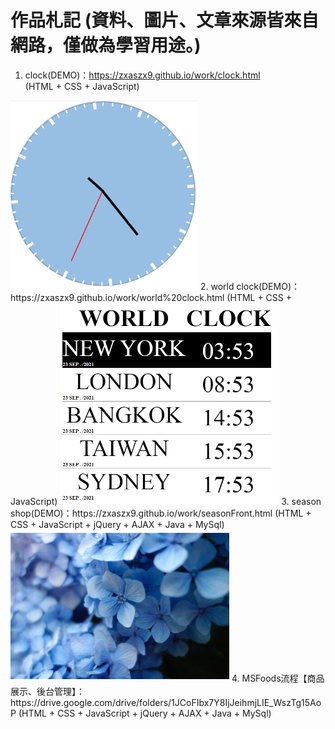 # 作品札記  (資料、圖片、文章來源皆來自網路，僅做為學習用途。)
1. clock(DEMO)：https://zxaszx9.github.io/work/clock.html  
   (HTML + CSS + JavaScript)  
<img alt="clock" width="300" src="https://github.com/zxaszx9/work/blob/gh-pages/img/season/Clock.png">  
2. world clock(DEMO)：https://zxaszx9.github.io/work/world%20clock.html  
   (HTML + CSS + JavaScript)  
<img alt="WorldClock" width="350" src="https://github.com/zxaszx9/work/blob/gh-pages/img/season/WorldClock.png">  
3. season shop(DEMO)：https://zxaszx9.github.io/work/seasonFront.html  
   (HTML + CSS + JavaScript + jQuery + AJAX + Java + MySql)  
<img alt="seasonshop" width="350" src="https://github.com/zxaszx9/work/blob/gh-pages/img/season/seasonshop.gif">  
4. MSFoods流程【商品展示、後台管理】：https://drive.google.com/drive/folders/1JCoFIbx7Y8IjJeihmjLIE_WszTg15AoP  
   (HTML + CSS + JavaScript + jQuery + AJAX + Java + MySql)


